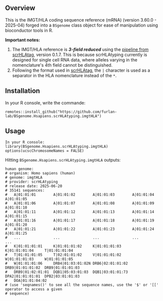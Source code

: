 ## Overview
This is the IMGT/HLA coding sequence reference (mRNA) (version 3.60.0 - 2025-04) forged into a `BSgenome` class object for ease of manipulation using bioconductor tools in R. 

**Important notes:**
1. The IMGT/HLA reference is ***3-field reduced*** using the [pipeline from scrHLAtag](https://github.com/furlan-lab/scrHLAtag/blob/main/scripts/generation_refs.sh), version 0.1.7. This is because scrHLAtyping currently is designed for single cell RNA data, where alleles varying in the nomenclature's 4th field cannot be distinguished. 
2. Following the format used in [scrHLAtag](https://github.com/furlan-lab/scrHLAtag), the `|` character is used as a separator in the HLA nomenclature instead of the `*`.

## Installation 
In your R console, write the commande:
```
remotes::install_github("https://github.com/furlan-lab/BSgenome.Hsapiens.scrHLAtyping.imgtHLA")
```

## Usage 
```
In your R console:
library(BSgenome.Hsapiens.scrHLAtyping.imgtHLA)
options(ucscChromosomeNames = FALSE)
```

Hitting `BSgenome.Hsapiens.scrHLAtyping.imgtHLA` outputs:
```
human genome:
# organism: Homo sapiens (human)
# genome: imgtHLA
# provider: scrHLAtyping
# release date: 2025-06-20
# 35141 sequences:
#   A|01:01:01        A|01:01:02        A|01:01:03        A|01:01:04        A|01:01:05       
#   A|01:01:06        A|01:01:07        A|01:01:08        A|01:01:09        A|01:01:10       
#   A|01:01:11        A|01:01:12        A|01:01:13        A|01:01:14        A|01:01:15       
#   A|01:01:16        A|01:01:17        A|01:01:18        A|01:01:19        A|01:01:20       
#   A|01:01:21        A|01:01:22        A|01:01:23        A|01:01:24        A|01:01:25       
#   ...               ...               ...               ...               ...              
#   K|01:01:01:01     K|01:01:01:02     K|01:01:01:03     K|01:01:01:04     T|01:01:01:04    
#   T|01:01:01:05     T|02:01:01:02     V|01:01:01:02     W|01:01:01:03     W|01:01:01:05    
#   W|01:01:01:06     DRB4|01:03:01:02N DRB6|02:01:01:02  DRB9|01:01:01:02  DRB9|01:01:01:03 
#   DRB9|01:02:01:01  DQB1|05:03:01:03  DQB1|03:01:01:73  DPA2|01:01:01:01  DPB2|03:01:01:03 
#   DOA|01:01:04:02                                                                          
# (use 'seqnames()' to see all the sequence names, use the '$' or '[[' operator to access a given
# sequence)
```

